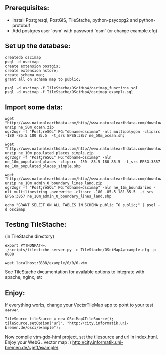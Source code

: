 Prerequisites:
--------------
- Install Postgresql, PostGIS, TileStache, python-psycopg2 and python-protobuf
- Add postgres user 'osm' with password 'osm' (or change example.cfg)

Set up the database:
--------------------
```
createdb oscimap
psql -d oscimap
create extension postgis;
create extension hstore;
create schema map;
grant all on schema map to public;
```

```
psql -d oscimap -f TileStache/OSciMap4/oscimap_functions.sql
psql -d oscimap -f TileStache/OSciMap4/oscimap_example.sql
```
Import some data:
-----------------
```
wget "http://www.naturalearthdata.com/http//www.naturalearthdata.com/download/50m/physical/ne_50m_ocean.zip"
unzip ne_50m_ocean.zip
ogr2ogr -f "PostgreSQL" PG:"dbname=oscimap" -nlt multipolygon -clipsrc -180 -85.5 180 85.5  -t_srs EPSG:3857 ne_50m_ocean.shp

wget "http://www.naturalearthdata.com/http//www.naturalearthdata.com/download/10m/cultural/ne_10m_populated_places_simple.zip"
unzip ne_10m_populated_places_simple.zip
ogr2ogr -f "PostgreSQL" PG:"dbname=oscimap" -nln ne_10m_populated_places -clipsrc -180 -85.5 180 85.5  -t_srs EPSG:3857 ne_10m_populated_places_simple.shp 

wget "http://www.naturalearthdata.com/http//www.naturalearthdata.com/download/10m/cultural/ne_10m_admin_0_boundary_lines_land.zip"
unzip ne_10m_admin_0_boundary_lines_land.zip 
ogr2ogr -f "PostgreSQL" PG:"dbname=oscimap" -nln ne_10m_boundaries -nlt multilinestring -overwrite -clipsrc -180 -85.5 180 85.5  -t_srs EPSG:3857 ne_10m_admin_0_boundary_lines_land.shp 
```

```
echo "GRANT SELECT ON ALL TABLES IN SCHEMA public TO public;" | psql -d oscimap
```
Testing TileStache:
------------------------
(in TileStache directory)
```
export PYTHONPATH=.
./scripts/tilestache-server.py -c TileStache/OSciMap4/example.cfg -p 8888
```

`wget localhost:8888/example/0/0/0.vtm`

See TileStache documentation for available options to integrate with apache, nginx, etc 

Enjoy:
------
If everything works, change your VectorTileMap app to point to your test server. 

```
TileSource tileSource = new OSciMap4TileSource();
tileSource.setOption("url", "http://city.informatik.uni-bremen.de/osci/example");
```

Now compile vtm-gdx-html project, set the tilesource and url in index.html. Enjoy your WebGL vector map :)
http://city.informatik.uni-bremen.de/~jeff/example/

